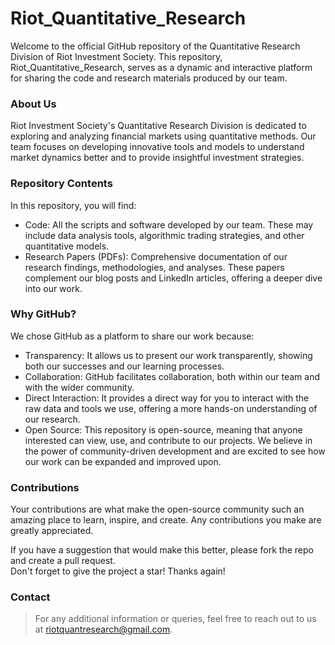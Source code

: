 # Riot_Quantitative_Research
Welcome to the official GitHub repository of the Quantitative Research Division of Riot Investment Society. This repository, Riot_Quantitative_Research, serves as a dynamic and interactive platform for sharing the code and research materials produced by our team.

### About Us
Riot Investment Society's Quantitative Research Division is dedicated to exploring and analyzing financial markets using quantitative methods. Our team focuses on developing innovative tools and models to understand market dynamics better and to provide insightful investment strategies.

### Repository Contents
In this repository, you will find:  
* Code: All the scripts and software developed by our team. These may include data analysis tools, algorithmic trading strategies, and other quantitative models.  
* Research Papers (PDFs): Comprehensive documentation of our research findings, methodologies, and analyses. These papers complement our blog posts and LinkedIn articles, offering a deeper dive into our work.

### Why GitHub?
We chose GitHub as a platform to share our work because:

- Transparency: It allows us to present our work transparently, showing both our successes and our learning processes.   
- Collaboration: GitHub facilitates collaboration, both within our team and with the wider community.  
- Direct Interaction: It provides a direct way for you to interact with the raw data and tools we use, offering a more hands-on understanding of our research.  
- Open Source: This repository is open-source, meaning that anyone interested can view, use, and contribute to our projects. We believe in the power of community-driven development and are excited to see how our work can be expanded and improved upon.

### Contributions
Your contributions are what make the open-source community such an amazing place to learn, inspire, and create. Any contributions you make are greatly appreciated.  

If you have a suggestion that would make this better, please fork the repo and create a pull request.  
Don't forget to give the project a star! Thanks again!

### Contact
> For any additional information or queries, feel free to reach out to us at riotquantresearch@gmail.com.
